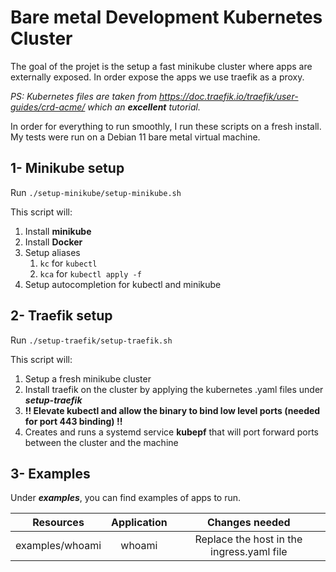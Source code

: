 # Bare metal Development Kubernetes Cluster

The goal of the projet is the setup a fast minikube cluster where apps are externally exposed. 
In order expose the apps we use traefik as a proxy.

_PS: Kubernetes files are taken from https://doc.traefik.io/traefik/user-guides/crd-acme/ which an **excellent** tutorial._

In order for everything to run smoothly, I run these scripts on a fresh install. My tests were run on a Debian 11 bare metal virtual machine.

## 1- Minikube setup
Run `./setup-minikube/setup-minikube.sh`

This script will:
1. Install **minikube**
2. Install **Docker**
3. Setup aliases
   1. `kc` for `kubectl`
   2. `kca` for `kubectl apply -f`
4. Setup autocompletion for kubectl and minikube

## 2- Traefik setup
Run `./setup-traefik/setup-traefik.sh`

This script will:
1. Setup a fresh minikube cluster
2. Install traefik on the cluster by applying the kubernetes .yaml files under **_setup-traefik_**
3. **!! Elevate kubectl and allow the binary to bind low level ports (needed for port 443 binding) !!**
4. Creates and runs a systemd service **kubepf** that will port forward ports between the cluster and the machine

## 3- Examples
Under **_examples_**, you can find examples of apps to run.

|    Resources    | Application |              Changes needed               |
|:---------------:|:-----------:|:-----------------------------------------:|
| examples/whoami |   whoami    | Replace the host in the ingress.yaml file |
